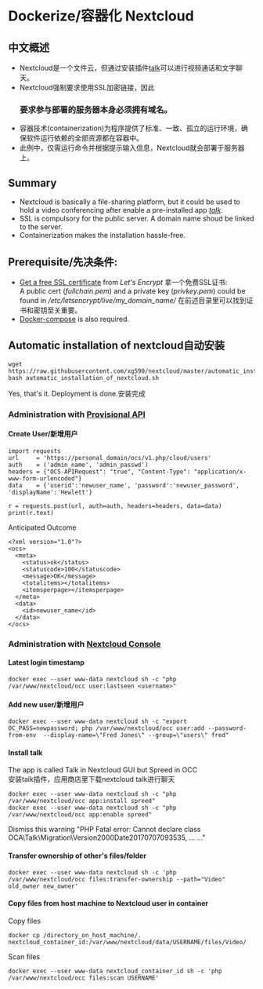 # Dockerize/容器化 Nextcloud
## 中文概述
* Nextcloud是一个文件云，但通过安装插件[talk](https://github.com/xg590/nextcloud/blob/master/README.md#install-talk)可以进行视频通话和文字聊天。 
* Nextcloud强制要求使用SSL加密链接，因此<h3>要求参与部署的服务器本身必须拥有域名。</h3> 
* 容器技术(containerization)为程序提供了标准、一致、孤立的运行环境，确保软件运行依赖的全部资源都在容器中。
* 此例中，仅需运行命令并根据提示输入信息，Nextcloud就会部署于服务器上。
## Summary
* Nextcloud is basically a file-sharing platform, but it could be used to hold a video conferencing after enable a pre-installed app <i> [talk](https://github.com/xg590/nextcloud/blob/master/README.md#install-talk)</i>.
* SSL is compulsory for the public server. A domain name shoud be linked to the server.
* Containerization makes the installation hassle-free.
## Prerequisite/先决条件: 
* [Get a free SSL certificate](https://github.com/xg590/tutorials/blob/master/LetsEncrypt.md) from <i>Let's Encrypt</i> 拿一个免费SSL证书: <br> A public cert (<i>fullchain.pem</i>) and a private key (<i>privkey.pem</i>) could be found in <i>/etc/letsencrypt/live/my_domain_name/</i> 在前述目录里可以找到证书和密钥至关重要。
* [Docker-compose](https://github.com/xg590/tutorials/blob/master/docker/setup.md) is also required.
## Automatic installation of nextcloud自动安装 
```
wget https://raw.githubusercontent.com/xg590/nextcloud/master/automatic_installation_of_nextcloud.sh
bash automatic_installation_of_nextcloud.sh
``` 
Yes, that's it. Deployment is done.安装完成 
### Administration with [Provisional API](https://docs.nextcloud.com/server/stable/admin_manual/configuration_user/user_provisioning_api.html)
#### Create User/新增用户
```
import requests
url     = 'https://personal_domain/ocs/v1.php/cloud/users'
auth    = ('admin_name', 'admin_passwd')
headers = {"OCS-APIRequest": "true", "Content-Type": "application/x-www-form-urlencoded"}
data    = {'userid':'newuser_name', 'password':'newuser_password', 'displayName':'Hewlett'}

r = requests.post(url, auth=auth, headers=headers, data=data)
print(r.text)
```
Anticipated Outcome
```
<?xml version="1.0"?>
<ocs>
  <meta>
    <status>ok</status>
    <statuscode>100</statuscode>
    <message>OK</message>
    <totalitems></totalitems>
    <itemsperpage></itemsperpage>
  </meta>
  <data>
    <id>newuser_name</id>
  </data>
</ocs>
```
### Administration with [Nextcloud Console](https://docs.nextcloud.com/server/18/admin_manual/configuration_server/occ_command.html)
#### Latest login timestamp
```
docker exec --user www-data nextcloud sh -c "php /var/www/nextcloud/occ user:lastseen <username>" 
```
#### Add new user/新增用户 
```
docker exec --user www-data nextcloud sh -c "export OC_PASS=newpassword; php /var/www/nextcloud/occ user:add --password-from-env  --display-name=\"Fred Jones\" --group=\"users\" fred"
``` 
#### Install talk
The app is called Talk in Nextcloud GUI but Spreed in OCC<br>
安装talk插件，应用商店里下载nextcloud talk进行聊天
```
docker exec --user www-data nextcloud sh -c "php /var/www/nextcloud/occ app:install spreed"
docker exec --user www-data nextcloud sh -c "php /var/www/nextcloud/occ app:enable spreed"
```
Dismiss this warning "PHP Fatal error: Cannot declare class OCA\Talk\Migration\Version2000Date20170707093535, ... ..."
#### Transfer ownership of other's files/folder
```
docker exec --user www-data nextcloud sh -c 'php /var/www/nextcloud/occ files:transfer-ownership --path="Video" old_owner new_owner'
```
#### Copy files from host machine to Nextcloud user in container
Copy files 
```
docker cp /directory_on_host_machine/. nextcloud_container_id:/var/www/nextcloud/data/USERNAME/files/Video/
```
Scan files
```
docker exec --user www-data nextcloud_container_id sh -c 'php /var/www/nextcloud/occ files:scan USERNAME'
```
